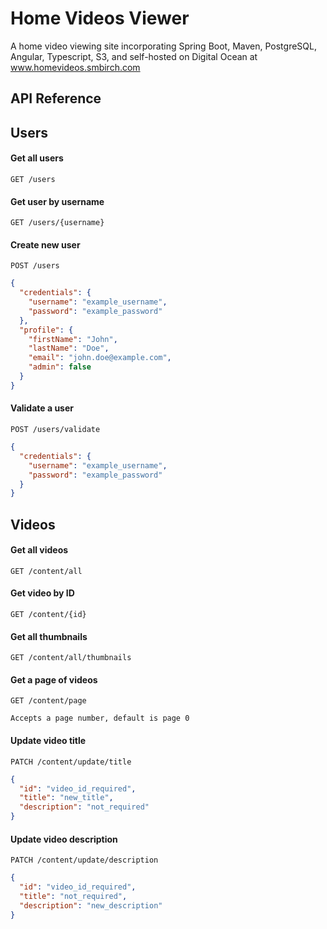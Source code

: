# Home Videos Viewer

A home video viewing site incorporating Spring Boot, Maven, PostgreSQL, Angular, Typescript, S3, and self-hosted on
Digital Ocean at www.homevideos.smbirch.com



## API Reference

## Users

#### Get all users

```http request
GET /users
```

#### Get user by username

```http request
GET /users/{username}
```

#### Create new user

```http request
POST /users
```

```json
{
  "credentials": {
    "username": "example_username",
    "password": "example_password"
  },
  "profile": {
    "firstName": "John",
    "lastName": "Doe",
    "email": "john.doe@example.com",
    "admin": false
  }
}
```

#### Validate a user

```http request
POST /users/validate
```

```json 
{
  "credentials": {
    "username": "example_username",
    "password": "example_password"
  }
}
```

## Videos

#### Get all videos

```http request
GET /content/all
```

#### Get video by ID

```http request
GET /content/{id}
```

#### Get all thumbnails

```http request
GET /content/all/thumbnails
```

#### Get a page of videos

```http request
GET /content/page
```

```
Accepts a page number, default is page 0
``` 

#### Update video title

```http request
PATCH /content/update/title
```

```json 
{
  "id": "video_id_required",
  "title": "new_title",
  "description": "not_required"
}
```

#### Update video description

```http request
PATCH /content/update/description
```

```json 
{
  "id": "video_id_required",
  "title": "not_required",
  "description": "new_description"
}
```